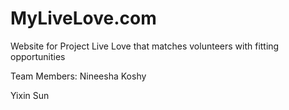 # MyLiveLove.com
Website for Project Live Love that matches volunteers with fitting opportunities

Team Members:
Nineesha Koshy


Yixin Sun